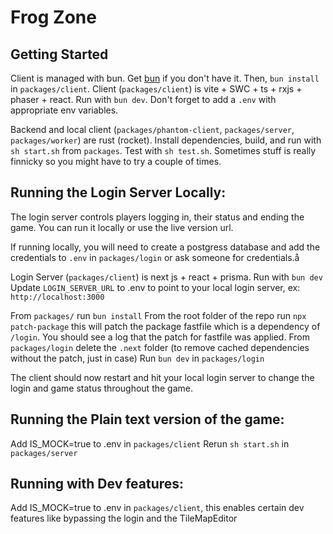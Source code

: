 # Frog Zone

## Getting Started
Client is managed with bun. Get [bun](https://bun.sh) if you don't have it.
Then, `bun install` in `packages/client`.
Client (`packages/client`) is vite + SWC + ts + rxjs + phaser + react. Run with `bun dev`. Don't forget to add a `.env` with appropriate env variables.


Backend and local client (`packages/phantom-client`, `packages/server`, `packages/worker`) are rust (rocket). Install dependencies, build, and run with `sh start.sh` from `packages`. Test with `sh test.sh`. Sometimes stuff is really finnicky so you might have to try a couple of times.


## Running the Login Server Locally:

The login server controls players logging in, their status and ending the game. You can run it locally or use the live version url.

If running locally, you will need to create a postgress database and add the credentials to `.env` in `packages/login` or ask someone for credentials.å

Login Server (`packages/client`) is next js + react + prisma. Run with `bun dev`
Update `LOGIN_SERVER_URL` to .env to point to your local login server, ex: `http://localhost:3000`

From `packages/` run `bun install`
From the root folder of the repo run `npx patch-package` this will patch the package fastfile which is a dependency of `/login`. You should see a log that the patch for fastfile was applied.
From `packages/login` delete the `.next` folder (to remove cached dependencies without the patch, just in case)
Run `bun dev` in `packages/login`

The client should now restart and hit your local login server to change the login and game status throughout the game. 

## Running the Plain text version of the game:

Add IS_MOCK=true to .env in `packages/client`
Rerun `sh start.sh` in  `packages/server`

## Running with Dev features:
Add IS_MOCK=true to .env in `packages/client`, this enables certain dev features like bypassing the login and the TileMapEditor

